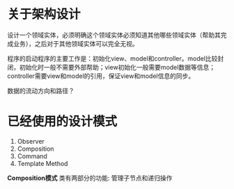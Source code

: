 关于架构设计
============

设计一个领域实体，必须明确这个领域实体必须知道其他哪些领域实体（帮助其完成业务），之后对于其他领域实体可以完全无视。

程序的启动程序的主要工作是：初始化view、model和controller。model比较封闭，初始化时一般不需要外部帮助；view初始化一般需要model数据等信息；controller需要view和model的引用，保证view和model信息的同步。

数据的流动方向和路径？


已经使用的设计模式
==================

1. Observer
2. Composition
3. Command
4. Template Method


**Composition模式**
类有两部分的功能: 管理子节点和递归操作